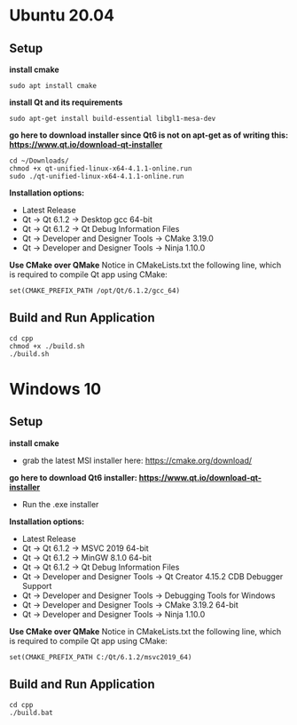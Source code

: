 # Ubuntu 20.04

## Setup

**install cmake**
```
sudo apt install cmake
```

**install Qt and its requirements** 
```
sudo apt-get install build-essential libgl1-mesa-dev
```
**go here to download installer since Qt6 is not on apt-get as of writing this: 
https://www.qt.io/download-qt-installer**
```
cd ~/Downloads/ 
chmod +x qt-unified-linux-x64-4.1.1-online.run
sudo ./qt-unified-linux-x64-4.1.1-online.run
```

**Installation options:**
- Latest Release
- Qt -> Qt 6.1.2 -> Desktop gcc 64-bit
- Qt -> Qt 6.1.2 -> Qt Debug Information Files
- Qt -> Developer and Designer Tools -> CMake 3.19.0
- Qt -> Developer and Designer Tools -> Ninja 1.10.0

**Use CMake over QMake**
Notice in CMakeLists.txt the following line, which is required to compile Qt app
using CMake:
```
set(CMAKE_PREFIX_PATH /opt/Qt/6.1.2/gcc_64) 
```

## Build and Run Application
```
cd cpp
chmod +x ./build.sh
./build.sh
```


# Windows 10

## Setup
**install cmake**
- grab the latest MSI installer here: https://cmake.org/download/

**go here to download Qt6 installer: https://www.qt.io/download-qt-installer**
- Run the .exe installer

**Installation options:**
- Latest Release
- Qt -> Qt 6.1.2 -> MSVC 2019 64-bit
- Qt -> Qt 6.1.2 -> MinGW 8.1.0 64-bit
- Qt -> Qt 6.1.2 -> Qt Debug Information Files
- Qt -> Developer and Designer Tools -> Qt Creator 4.15.2 CDB Debugger Support
- Qt -> Developer and Designer Tools -> Debugging Tools for Windows
- Qt -> Developer and Designer Tools -> CMake 3.19.2 64-bit
- Qt -> Developer and Designer Tools -> Ninja 1.10.0

**Use CMake over QMake**
Notice in CMakeLists.txt the following line, which is required to compile Qt app
using CMake:
```
set(CMAKE_PREFIX_PATH C:/Qt/6.1.2/msvc2019_64) 
```

## Build and Run Application
```
cd cpp
./build.bat
```

